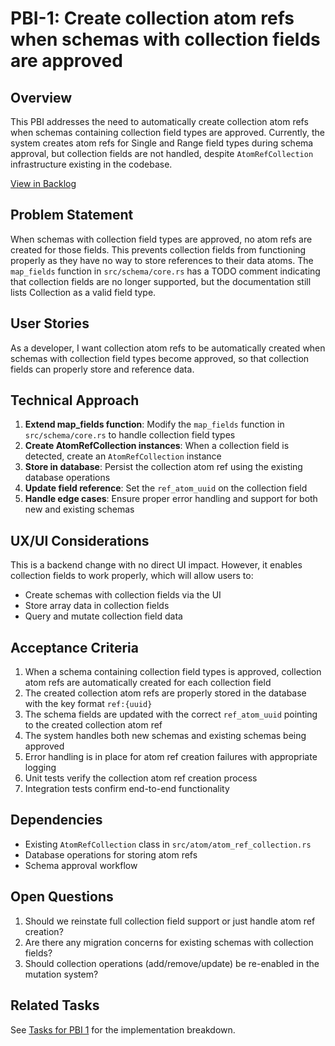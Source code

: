 # PBI-1: Create collection atom refs when schemas with collection fields are approved

## Overview

This PBI addresses the need to automatically create collection atom refs when schemas containing collection field types are approved. Currently, the system creates atom refs for Single and Range field types during schema approval, but collection fields are not handled, despite `AtomRefCollection` infrastructure existing in the codebase.

[View in Backlog](../backlog.md#user-content-1)

## Problem Statement

When schemas with collection field types are approved, no atom refs are created for those fields. This prevents collection fields from functioning properly as they have no way to store references to their data atoms. The `map_fields` function in `src/schema/core.rs` has a TODO comment indicating that collection fields are no longer supported, but the documentation still lists Collection as a valid field type.

## User Stories

As a developer, I want collection atom refs to be automatically created when schemas with collection field types become approved, so that collection fields can properly store and reference data.

## Technical Approach

1. **Extend map_fields function**: Modify the `map_fields` function in `src/schema/core.rs` to handle collection field types
2. **Create AtomRefCollection instances**: When a collection field is detected, create an `AtomRefCollection` instance
3. **Store in database**: Persist the collection atom ref using the existing database operations
4. **Update field reference**: Set the `ref_atom_uuid` on the collection field
5. **Handle edge cases**: Ensure proper error handling and support for both new and existing schemas

## UX/UI Considerations

This is a backend change with no direct UI impact. However, it enables collection fields to work properly, which will allow users to:
- Create schemas with collection fields via the UI
- Store array data in collection fields
- Query and mutate collection field data

## Acceptance Criteria

1. When a schema containing collection field types is approved, collection atom refs are automatically created for each collection field
2. The created collection atom refs are properly stored in the database with the key format `ref:{uuid}`
3. The schema fields are updated with the correct `ref_atom_uuid` pointing to the created collection atom ref
4. The system handles both new schemas and existing schemas being approved
5. Error handling is in place for atom ref creation failures with appropriate logging
6. Unit tests verify the collection atom ref creation process
7. Integration tests confirm end-to-end functionality

## Dependencies

- Existing `AtomRefCollection` class in `src/atom/atom_ref_collection.rs`
- Database operations for storing atom refs
- Schema approval workflow

## Open Questions

1. Should we reinstate full collection field support or just handle atom ref creation?
2. Are there any migration concerns for existing schemas with collection fields?
3. Should collection operations (add/remove/update) be re-enabled in the mutation system?

## Related Tasks

See [Tasks for PBI 1](./tasks.md) for the implementation breakdown.